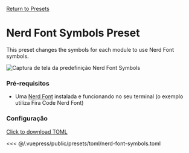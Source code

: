 [Return to Presets](/presets/#nerd-font-symbols)

# Nerd Font Symbols Preset

This preset changes the symbols for each module to use Nerd Font symbols.

![Captura de tela da predefinição Nerd Font Symbols](/presets/img/nerd-font-symbols.png)

### Pré-requisitos

- Uma [Nerd Font](https://www.nerdfonts.com/) instalada e funcionando no seu terminal (o exemplo utiliza Fira Code Nerd Font)

### Configuração

[Click to download TOML](/presets/toml/nerd-font-symbols.toml)

<<< @/.vuepress/public/presets/toml/nerd-font-symbols.toml
